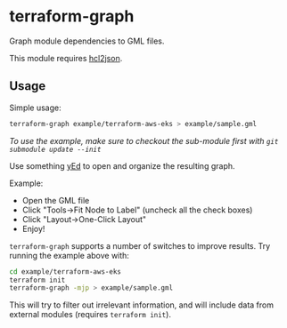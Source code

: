 # terraform-graph

Graph module dependencies to GML files.

This module requires [hcl2json](https://github.com/abiosoft/hcl2json).

## Usage

Simple usage:

```bash
terraform-graph example/terraform-aws-eks > example/sample.gml
```

_To use the example, make sure to checkout the sub-module first with `git submodule update --init`_

Use something [yEd](https://www.yworks.com/products/yed) to open and organize the resulting graph.

Example:

- Open the GML file
- Click "Tools->Fit Node to Label" (uncheck all the check boxes)
- Click "Layout->One-Click Layout"
- Enjoy!

`terraform-graph` supports a number of switches to improve results. Try running the example above with:

```bash
cd example/terraform-aws-eks
terraform init
terraform-graph -mjp > example/sample.gml
```

This will try to filter out irrelevant information, and will include data from external modules (requires `terraform init`).
